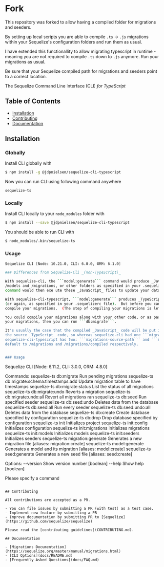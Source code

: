 # Fork

This repository was forked to allow having a compiled folder for migrations and seeders.

By setting up local scripts you are able to compile `.ts` -> `.js` migrations within your Sequelize's configuration folders and run them as usual.

I have extended this functionallity to allow migrating typescript in runtime - meaning you are not required to compile `.ts` down to `.js` anymore. Run your migrations as usual.

Be sure that your Sequelize compiled path for migrations and seeders point to a correct location.

The Sequelize Command Line Interface (CLI) _for TypeScript_

## Table of Contents

- [Installation](#installation)
- [Contributing](#contributing)
- [Documentation](#documentation)

## Installation

### Globally
Install CLI globally with

```bash
$ npm install -g @jdpnielsen/sequelize-cli-typescript
```

Now you can run CLI using following command anywhere

```bash
sequelize-ts
```

### Locally
Install CLI locally to your `node_modules` folder with

```bash
$ npm install --save @jdpnielsen/sequelize-cli-typescript
```

You should be able to run CLI with

```bash
$ node_modules/.bin/sequelize-ts
```

### Usage

```bash
Sequelize CLI [Node: 10.21.0, CLI: 6.0.0, ORM: 6.1.0]

### Differences from Sequelize-Cli _(non-TypeScript)_

With sequelize-cli, the ```model:generate``` command would produce _JavaScript_ files in two folders: 
/models and /migrations, or other folders as specified in your .sequelizerc file.  The ```db:migrate``` 
command would then exe ute these _JavaScript_ files to update your database.

With sequelize-cli-typescript, ```model:generate``` produces _TypeScript_ files in the same two folders
(or again, as specified in your .sequelizerc file).  But before you can run ```db:migrate``` you must
compile your migrations.  (The step of compiling your migrations is left to you.)

You could compile your migrations along with your other code, or as part of a separate script.  After you have compiled
your migrations, then you can run ```db:migrate```.

It's usually the case that the compiled _JavaScript_ code will be put in a different directory than
the source _TypeScript_ code, so whereas sequelize-cli had one ```migrations-path``` setting, 
sequelize-cli-typescript has two: ```migrations-source-path``` and ```migrations-compiled-path```, which
default to /migrations and /migrations/compiled respectively.


### Usage
```
Sequelize CLI [Node: 6.11.2, CLI: 3.0.0, ORM: 4.8.0]

Commands:
  sequelize-ts db:migrate                        Run pending migrations
  sequelize-ts db:migrate:schema:timestamps:add  Update migration table to have timestamps
  sequelize-ts db:migrate:status                 List the status of all migrations
  sequelize-ts db:migrate:undo                   Reverts a migration
  sequelize-ts db:migrate:undo:all               Revert all migrations ran
  sequelize-ts db:seed                           Run specified seeder
  sequelize-ts db:seed:undo                      Deletes data from the database
  sequelize-ts db:seed:all                       Run every seeder
  sequelize-ts db:seed:undo:all                  Deletes data from the database
  sequelize-ts db:create                         Create database specified by configuration
  sequelize-ts db:drop                           Drop database specified by configuration
  sequelize-ts init                              Initializes project
  sequelize-ts init:config                       Initializes configuration
  sequelize-ts init:migrations                   Initializes migrations
  sequelize-ts init:models                       Initializes models
  sequelize-ts init:seeders                      Initializes seeders
  sequelize-ts migration:generate                Generates a new migration file      [aliases: migration:create]
  sequelize-ts model:generate                    Generates a model and its migration [aliases: model:create]
  sequelize-ts seed:generate                     Generates a new seed file           [aliases: seed:create]

Options:
  --version  Show version number                                                  [boolean]
  --help     Show help                                                            [boolean]

Please specify a command
```

## Contributing

All contributions are accepted as a PR.

- You can file issues by submitting a PR (with test) as a test case.
- Implement new feature by submitting a PR
- Improve documentation by submitting PR to [Sequelize](https://github.com/sequelize/sequelize)

Please read the [contributing guidelines](CONTRIBUTING.md).

## Documentation

- [Migrations Documentation](https://sequelize.org/master/manual/migrations.html)
- [CLI Options](docs/README.md)
- [Frequently Asked Questions](docs/FAQ.md)
